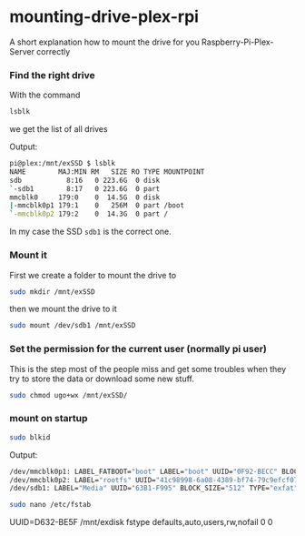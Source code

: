 # mounting-drive-plex-rpi
A short explanation how to mount the drive for you Raspberry-Pi-Plex-Server correctly

### Find the right drive

With the command
```bash
lsblk
```
we get the list of all drives

Output:
```bash
pi@plex:/mnt/exSSD $ lsblk
NAME        MAJ:MIN RM   SIZE RO TYPE MOUNTPOINT
sdb           8:16   0 223.6G  0 disk 
`-sdb1        8:17   0 223.6G  0 part 
mmcblk0     179:0    0  14.5G  0 disk 
|-mmcblk0p1 179:1    0   256M  0 part /boot
`-mmcblk0p2 179:2    0  14.3G  0 part /
```

In my case the SSD ```sdb1``` is the correct one.

### Mount it

First we create a folder to mount the drive to

```bash
sudo mkdir /mnt/exSSD
```

then we mount the drive to it
```bash
sudo mount /dev/sdb1 /mnt/exSSD
```


### Set the permission for the current user (normally pi user) 
This is the step most of the people miss and get some troubles when they try to store the data or download some new stuff.
```bash
sudo chmod ugo+wx /mnt/exSSD/
```

### mount on startup
```bash
sudo blkid
```

Output: 
```bash
/dev/mmcblk0p1: LABEL_FATBOOT="boot" LABEL="boot" UUID="0F92-BECC" BLOCK_SIZE="512" TYPE="vfat" PARTUUID="dd7d86c0-01"
/dev/mmcblk0p2: LABEL="rootfs" UUID="41c98998-6a08-4389-bf74-79c9efcf0739" BLOCK_SIZE="4096" TYPE="ext4" PARTUUID="dd7d86c0-02"
/dev/sdb1: LABEL="Media" UUID="63B1-F995" BLOCK_SIZE="512" TYPE="exfat" PARTUUID="2fb3af64-01"
```

```bash
sudo nano /etc/fstab
```

UUID=D632-BE5F /mnt/exdisk fstype defaults,auto,users,rw,nofail 0 0

```bash
```
